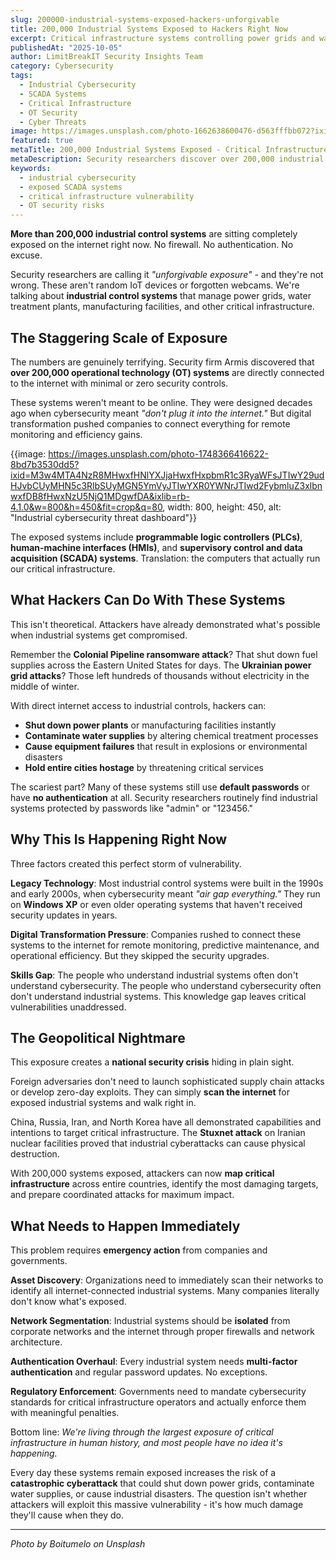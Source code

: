 ```yaml
---
slug: 200000-industrial-systems-exposed-hackers-unforgivable
title: 200,000 Industrial Systems Exposed to Hackers Right Now
excerpt: Critical infrastructure systems controlling power grids and water supplies are sitting wide open on the internet with zero protection
publishedAt: "2025-10-05"
author: LimitBreakIT Security Insights Team
category: Cybersecurity
tags:
  - Industrial Cybersecurity
  - SCADA Systems
  - Critical Infrastructure
  - OT Security
  - Cyber Threats
image: https://images.unsplash.com/photo-1662638600476-d563fffbb072?ixid=M3w4MTA4NzR8MHwxfHNlYXJjaHwxfHxjeWJlcnNlY3VyaXR5JTIwaW5kdXN0cmlhbCUyMGN5YmVyc2VjdXJpdHklMjBleHBvc2VkJTIwU0NBREElMjBzeXN0ZW1zfGVufDF8MHx8fDE3NTk2NDUwNzl8MA&ixlib=rb-4.1.0&w=1200&h=600&fit=crop&q=80
featured: true
metaTitle: 200,000 Industrial Systems Exposed - Critical Infrastructure at Risk
metaDescription: Security researchers discover over 200,000 industrial control systems exposed online with no protection, creating unprecedented cybersecurity risks
keywords:
  - industrial cybersecurity
  - exposed SCADA systems
  - critical infrastructure vulnerability
  - OT security risks
---
```


**More than 200,000 industrial control systems** are sitting completely exposed on the internet right now. No firewall. No authentication. No excuse.

Security researchers are calling it *"unforgivable exposure"* - and they're not wrong. These aren't random IoT devices or forgotten webcams. We're talking about **industrial control systems** that manage power grids, water treatment plants, manufacturing facilities, and other critical infrastructure.

## **The Staggering Scale of Exposure**

The numbers are genuinely terrifying. Security firm Armis discovered that **over 200,000 operational technology (OT) systems** are directly connected to the internet with minimal or zero security controls.

These systems weren't meant to be online. They were designed decades ago when cybersecurity meant *"don't plug it into the internet."* But digital transformation pushed companies to connect everything for remote monitoring and efficiency gains.

{{image: https://images.unsplash.com/photo-1748366416622-8bd7b3530dd5?ixid=M3w4MTA4NzR8MHwxfHNlYXJjaHwxfHxpbmR1c3RyaWFsJTIwY29udHJvbCUyMHN5c3RlbSUyMGN5YmVyJTIwYXR0YWNrJTIwd2FybmluZ3xlbnwxfDB8fHwxNzU5NjQ1MDgwfDA&ixlib=rb-4.1.0&w=800&h=450&fit=crop&q=80, width: 800, height: 450, alt: "Industrial cybersecurity threat dashboard"}}

The exposed systems include **programmable logic controllers (PLCs)**, **human-machine interfaces (HMIs)**, and **supervisory control and data acquisition (SCADA) systems**. Translation: the computers that actually run our critical infrastructure.

## **What Hackers Can Do With These Systems**

This isn't theoretical. Attackers have already demonstrated what's possible when industrial systems get compromised.

Remember the **Colonial Pipeline ransomware attack**? That shut down fuel supplies across the Eastern United States for days. The **Ukrainian power grid attacks**? Those left hundreds of thousands without electricity in the middle of winter.

With direct internet access to industrial controls, hackers can:

- **Shut down power plants** or manufacturing facilities instantly
- **Contaminate water supplies** by altering chemical treatment processes
- **Cause equipment failures** that result in explosions or environmental disasters
- **Hold entire cities hostage** by threatening critical services

The scariest part? Many of these systems still use **default passwords** or have **no authentication** at all. Security researchers routinely find industrial systems protected by passwords like "admin" or "123456."

## **Why This Is Happening Right Now**

Three factors created this perfect storm of vulnerability.

**Legacy Technology**: Most industrial control systems were built in the 1990s and early 2000s, when cybersecurity meant *"air gap everything."* They run on **Windows XP** or even older operating systems that haven't received security updates in years.

**Digital Transformation Pressure**: Companies rushed to connect these systems to the internet for remote monitoring, predictive maintenance, and operational efficiency. But they skipped the security upgrades.

**Skills Gap**: The people who understand industrial systems often don't understand cybersecurity. The people who understand cybersecurity often don't understand industrial systems. This knowledge gap leaves critical vulnerabilities unaddressed.

## **The Geopolitical Nightmare**

This exposure creates a **national security crisis** hiding in plain sight.

Foreign adversaries don't need to launch sophisticated supply chain attacks or develop zero-day exploits. They can simply **scan the internet** for exposed industrial systems and walk right in.

China, Russia, Iran, and North Korea have all demonstrated capabilities and intentions to target critical infrastructure. The **Stuxnet attack** on Iranian nuclear facilities proved that industrial cyberattacks can cause physical destruction.

With 200,000 systems exposed, attackers can now **map critical infrastructure** across entire countries, identify the most damaging targets, and prepare coordinated attacks for maximum impact.

## **What Needs to Happen Immediately**

This problem requires **emergency action** from companies and governments.

**Asset Discovery**: Organizations need to immediately scan their networks to identify all internet-connected industrial systems. Many companies literally don't know what's exposed.

**Network Segmentation**: Industrial systems should be **isolated** from corporate networks and the internet through proper firewalls and network architecture.

**Authentication Overhaul**: Every industrial system needs **multi-factor authentication** and regular password updates. No exceptions.

**Regulatory Enforcement**: Governments need to mandate cybersecurity standards for critical infrastructure operators and actually enforce them with meaningful penalties.

Bottom line: *We're living through the largest exposure of critical infrastructure in human history, and most people have no idea it's happening.*

Every day these systems remain exposed increases the risk of a **catastrophic cyberattack** that could shut down power grids, contaminate water supplies, or cause industrial disasters. The question isn't whether attackers will exploit this massive vulnerability - it's how much damage they'll cause when they do.

---

*Photo by Boitumelo on Unsplash*